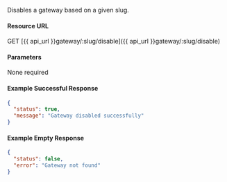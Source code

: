 <!--
@title Disable gateway
@author Moltin Ltd
@description Returns a gateway of the given slug

@sidebar 1
@family Gateway
@rate No
@auth Yes
@format JSON
@http GET
@version beta
-->
Disables a gateway based on a given slug.


#### Resource URL
GET [{{ api_url }}gateway/:slug/disable]({{ api_url }}gateway/:slug/disable)


#### Parameters
None required

<!--code-->
#### Example Successful Response
``` json
{
  "status": true,
  "message": "Gateway disabled successfully"
}
```


#### Example Empty Response
``` json
{
  "status": false,
  "error": "Gateway not found"
}
```
<!--/code-->